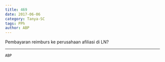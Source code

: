 ```yaml
---
title: 469
date: 2017-06-06
category: Tanya-SC
tags: PPh
author: ABP
---
```


Pembayaran reimburs ke perusahaan afiliasi di LN?

---



`ABP`
